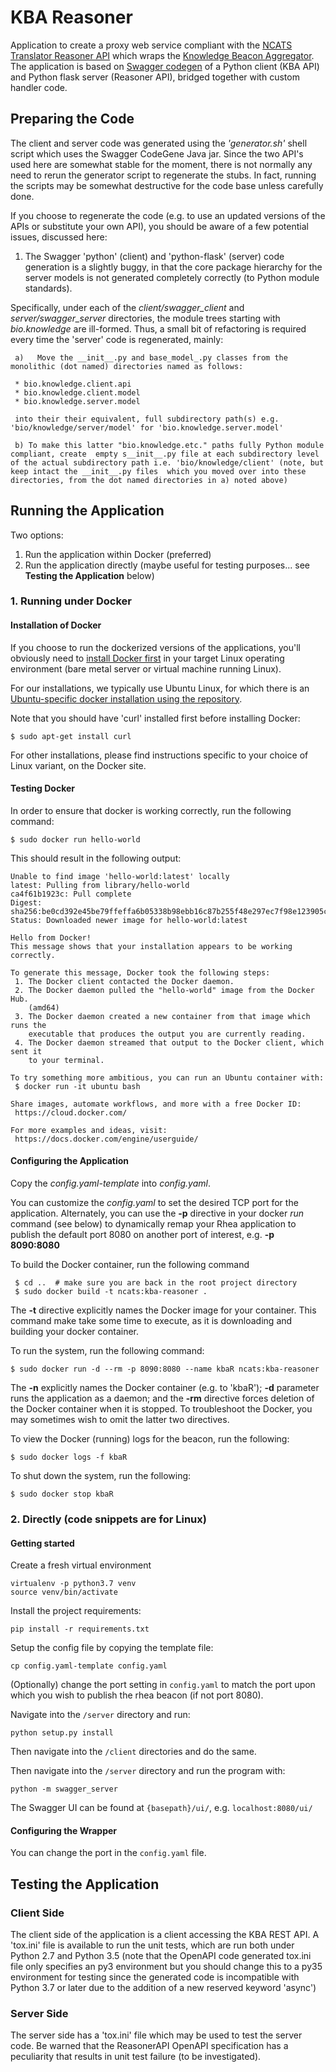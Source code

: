 # KBA Reasoner

Application to create a proxy web service compliant with the [NCATS Translator Reasoner API](https://github.com/NCATS-Tangerine/NCATS-ReasonerStdAPI) which wraps the [Knowledge Beacon Aggregator](https://github.com/NCATS-Tangerine/beacon-aggregator).  The application is based on [Swagger codegen](https://swagger.io/docs/open-source-tools/swagger-codegen/) of a Python client (KBA API) and Python flask server (Reasoner API), bridged together with custom handler code.

## Preparing the Code

The client and server code was generated using the *'generator.sh'* shell script which uses the Swagger CodeGene Java jar. Since the two API's used here are somewhat stable for the moment, there is not normally any need to rerun the generator script to regenerate the stubs. In fact, running the scripts may be somewhat destructive for the code base unless carefully done.

If you choose to regenerate the code (e.g. to use an updated versions of the APIs or substitute your own API), you should be aware of a few potential issues, discussed here:

1. The Swagger 'python' (client) and 'python-flask' (server) code generation is a slightly buggy, in that the core package hierarchy for the server models is not generated completely correctly (to Python module standards).

Specifically, under each of the *client/swagger_client* and *server/swagger_server* directories, the module trees starting with *bio.knowledge* are ill-formed. Thus, a small bit of refactoring is required every time the 'server' code is regenerated, mainly:

     a)   Move the __init__.py and base_model_.py classes from the monolithic (dot named) directories named as follows:
     
     * bio.knowledge.client.api
     * bio.knowledge.client.model
     * bio.knowledge.server.model
     
     into their their equivalent, full subdirectory path(s) e.g. 'bio/knowledge/server/model' for 'bio.knowledge.server.model'
     
     b) To make this latter "bio.knowledge.etc." paths fully Python module compliant, create  empty s__init__.py file at each subdirectory level of the actual subdirectory path i.e. 'bio/knowledge/client' (note, but keep intact the __init__.py files  which you moved over into these directories, from the dot named directories in a) noted above)


## Running the Application

Two options:

1. Run the application within Docker (preferred)
2. Run the application directly (maybe useful for testing purposes... see **Testing the Application** below)

### 1. Running under Docker

#### Installation of Docker

If you choose to run the dockerized versions of the applications, you'll obviously need to [install Docker first](https://docs.docker.com/engine/installation/) in your target Linux operating environment (bare metal server or virtual machine running Linux).

For our installations, we typically use Ubuntu Linux, for which there is an [Ubuntu-specific docker installation using the repository](https://docs.docker.com/engine/installation/linux/docker-ce/ubuntu/#install-using-the-repository).

Note that you should have 'curl' installed first before installing Docker:

```
$ sudo apt-get install curl
```

For other installations, please find instructions specific to your choice of Linux variant, on the Docker site.

#### Testing Docker

In order to ensure that docker is working correctly, run the following command:

```
$ sudo docker run hello-world
```

This should result in the following output:
```
Unable to find image 'hello-world:latest' locally
latest: Pulling from library/hello-world
ca4f61b1923c: Pull complete
Digest: sha256:be0cd392e45be79ffeffa6b05338b98ebb16c87b255f48e297ec7f98e123905c
Status: Downloaded newer image for hello-world:latest

Hello from Docker!
This message shows that your installation appears to be working correctly.

To generate this message, Docker took the following steps:
 1. The Docker client contacted the Docker daemon.
 2. The Docker daemon pulled the "hello-world" image from the Docker Hub.
    (amd64)
 3. The Docker daemon created a new container from that image which runs the
    executable that produces the output you are currently reading.
 4. The Docker daemon streamed that output to the Docker client, which sent it
    to your terminal.

To try something more ambitious, you can run an Ubuntu container with:
 $ docker run -it ubuntu bash

Share images, automate workflows, and more with a free Docker ID:
 https://cloud.docker.com/

For more examples and ideas, visit:
 https://docs.docker.com/engine/userguide/
```
#### Configuring the Application

Copy the *config.yaml-template* into *config.yaml*.

You can customize the *config.yaml* to set the desired TCP port for the application. Alternately, you can use the  **-p** directive in your docker *run* command (see below) to dynamically remap your Rhea application to publish the default port 8080 on another port of interest, e.g. **-p 8090:8080** 

To build the Docker container, run the following command

```
 $ cd ..  # make sure you are back in the root project directory
 $ sudo docker build -t ncats:kba-reasoner .
```

The **-t** directive explicitly names the Docker image for your container.  This command make take some time to execute, as it is downloading and building your docker container.

To run the system, run the following command:

```
$ sudo docker run -d --rm -p 8090:8080 --name kbaR ncats:kba-reasoner
```

The **-n** explicitly names the Docker container (e.g. to 'kbaR'); **-d** parameter runs the application as a daemon; and the **-rm** directive forces deletion of the Docker container when it is stopped. To troubleshoot the Docker, you may sometimes wish to omit the latter two directives.

To view the Docker (running) logs for the beacon, run the following:

```
$ sudo docker logs -f kbaR
```

To shut down the system, run the following:

```
$ sudo docker stop kbaR
```

### 2. Directly (code snippets are for Linux)

#### Getting started

Create a fresh virtual environment
```
virtualenv -p python3.7 venv
source venv/bin/activate
```

Install the project requirements:
```
pip install -r requirements.txt
```

Setup the config file by copying the template file:
```
cp config.yaml-template config.yaml
``` 
(Optionally) change the port setting in `config.yaml` to match the port upon which you wish to publish the rhea beacon (if not port 8080).

Navigate into the `/server` directory and run:
```
python setup.py install
```

Then navigate into the `/client` directories and do the same.

Then navigate into the `/server` directory and run the program with:
```
python -m swagger_server
```

The Swagger UI can be found at `{basepath}/ui/`, e.g. `localhost:8080/ui/`

#### Configuring the Wrapper

You can change the port in the `config.yaml` file.

## Testing the Application

### Client Side

The client side of the application is a client accessing the KBA REST API. A 'tox.ini' file
is available to run the unit tests, which are run both under Python 2.7 and Python 3.5 (note
that the OpenAPI code generated tox.ini file only specifies an py3 environment but you should
change this to a py35 environment for testing since the generated code is incompatible with
Python 3.7 or later due to the addition of a new reserved keyword 'async')

### Server Side

The server side has a 'tox.ini' file which may be used to test the server code.
Be warned that the ReasonerAPI OpenAPI specification has a peculiarity that 
results in unit test failure (to be investigated).
